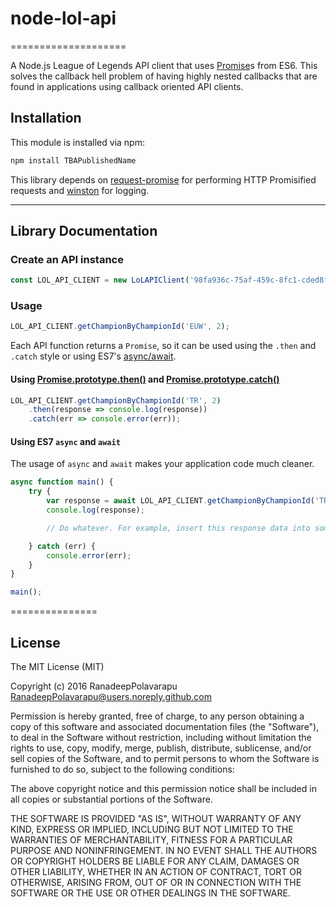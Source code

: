# node-lol-api
====================

A Node.js League of Legends API client that uses [Promise](https://developer.mozilla.org/en/docs/Web/JavaScript/Reference/Global_Objects/Promise)s from ES6\. This solves the callback hell problem of having highly nested callbacks that are found in applications using callback oriented API clients.

## Installation

This module is installed via npm:

``` bash
npm install TBAPublishedName
```

This library depends on [request-promise](https://www.npmjs.com/package/request-promise) for performing HTTP Promisified requests and [winston](https://www.npmjs.com/package/winston) for logging.  

---

## Library Documentation

### Create an API instance

``` js
const LOL_API_CLIENT = new LoLAPIClient('98fa936c-75af-459c-8fc1-cded8fb0050b', 'NA'); // Example API key.
```

### Usage

``` js
LOL_API_CLIENT.getChampionByChampionId('EUW', 2);
```

Each API function returns a `Promise`, so it can be used using the `.then` and `.catch` style or using ES7's [async/await](https://ponyfoo.com/articles/understanding-javascript-async-await).

#### Using [Promise.prototype.then()](https://developer.mozilla.org/en-US/docs/Web/JavaScript/Reference/Global_Objects/Promise/then) and [Promise.prototype.catch()](https://developer.mozilla.org/en-US/docs/Web/JavaScript/Reference/Global_Objects/Promise/catch)
``` js
LOL_API_CLIENT.getChampionByChampionId('TR', 2)
    .then(response => console.log(response))
    .catch(err => console.error(err));
```

#### Using ES7 `async` and `await`

The usage of `async` and `await` makes your application code much cleaner.

``` js
async function main() {
    try {
        var response = await LOL_API_CLIENT.getChampionByChampionId('TR', 3);
        console.log(response);

        // Do whatever. For example, insert this response data into some database.

    } catch (err) {
        console.error(err);
    }
}

main();
```

===============

## License

The MIT License (MIT)

Copyright (c) 2016 RanadeepPolavarapu [RanadeepPolavarapu@users.noreply.github.com](RanadeepPolavarapu@users.noreply.github.com)

Permission is hereby granted, free of charge, to any person obtaining a copy of this software and associated documentation files (the "Software"), to deal in the Software without restriction, including without limitation the rights to use, copy, modify, merge, publish, distribute, sublicense, and/or sell copies of the Software, and to permit persons to whom the Software is furnished to do so, subject to the following conditions:

The above copyright notice and this permission notice shall be included in all copies or substantial portions of the Software.

THE SOFTWARE IS PROVIDED "AS IS", WITHOUT WARRANTY OF ANY KIND, EXPRESS OR IMPLIED, INCLUDING BUT NOT LIMITED TO THE WARRANTIES OF MERCHANTABILITY, FITNESS FOR A PARTICULAR PURPOSE AND NONINFRINGEMENT. IN NO EVENT SHALL THE AUTHORS OR COPYRIGHT HOLDERS BE LIABLE FOR ANY CLAIM, DAMAGES OR OTHER LIABILITY, WHETHER IN AN ACTION OF CONTRACT, TORT OR OTHERWISE, ARISING FROM, OUT OF OR IN CONNECTION WITH THE SOFTWARE OR THE USE OR OTHER DEALINGS IN THE SOFTWARE.
